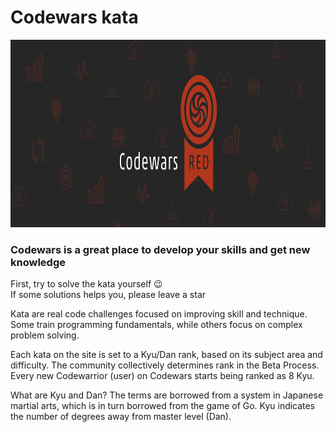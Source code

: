 # Codewars kata

<p align="center"><img height="300" width="auto" src="./codew.png" /></p>

### Codewars is a great place to develop your skills and get new knowledge

First, try to solve the kata yourself :wink: <br />
If some solutions helps you, please leave a star <br />

Kata are real code challenges focused on improving skill and technique. Some train programming fundamentals, while others focus on complex problem solving. 

Each kata on the site is set to a Kyu/Dan rank, based on its subject area and difficulty. The community collectively determines rank in the Beta Process. Every new Codewarrior (user) on Codewars starts being ranked as 8 Kyu.

What are Kyu and Dan? The terms are borrowed from a system in Japanese martial arts, which is in turn borrowed from the game of Go. Kyu indicates the number of degrees away from master level (Dan). 
